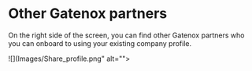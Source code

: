 # Other Gatenox partners

On the right side of the screen, you can find other Gatenox partners who you can onboard to using your existing company profile.

![](Images/Share_profile.png" alt=""><figcaption></figcaption></figure>